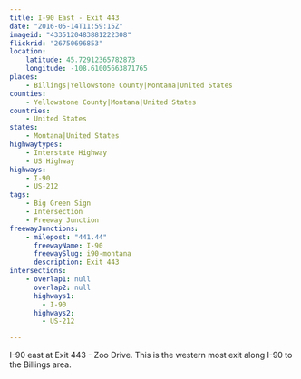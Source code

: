 ```yaml
---
title: I-90 East - Exit 443
date: "2016-05-14T11:59:15Z"
imageid: "4335120483881222308"
flickrid: "26750696853"
location:
    latitude: 45.72912365782873
    longitude: -108.61005663871765
places:
    - Billings|Yellowstone County|Montana|United States
counties:
    - Yellowstone County|Montana|United States
countries:
    - United States
states:
    - Montana|United States
highwaytypes:
    - Interstate Highway
    - US Highway
highways:
    - I-90
    - US-212
tags:
    - Big Green Sign
    - Intersection
    - Freeway Junction
freewayJunctions:
    - milepost: "441.44"
      freewayName: I-90
      freewaySlug: i90-montana
      description: Exit 443
intersections:
    - overlap1: null
      overlap2: null
      highways1:
        - I-90
      highways2:
        - US-212

---
```

I-90 east at Exit 443 - Zoo Drive.  This is the western most exit along I-90 to the Billings area.